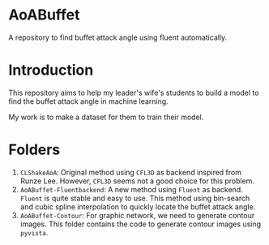 # AoABuffet

A repository to find buffet attack angle using fluent automatically.

# Introduction

This repository aims to help my leader's wife's students to build a model to find the buffet attack angle in machine learning.

My work is to make a dataset for them to train their model.

# Folders

1. `CLShakeAoA`: Original method using `CFL3D` as backend inspired from Runze Lee. However, `CFL3D` seems not a good choice for this problem.
2. `AoABuffet-Fluentbackend`: A new method using `Fluent` as backend. `Fluent` is quite stable and easy to use. This method using bin-search and cubic spline interpolation to quickly locate the buffet attack angle.
3. `AoABuffet-Contour`: For graphic network, we need to generate contour images. This folder contains the code to generate contour images using `pyvista`.